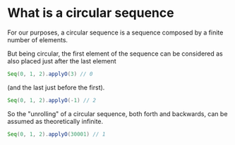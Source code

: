 # What is a circular sequence

For our purposes, a circular sequence is a sequence composed by a finite number of elements.

But being circular, the first element of the sequence can be considered as also placed just after the last element

```scala
Seq(0, 1, 2).applyO(3) // 0
```

(and the last just before the first).

```scala
Seq(0, 1, 2).applyO(-1) // 2
```

So the "unrolling" of a circular sequence, both forth and backwards, can be assumed as theoretically infinite.

```scala
Seq(0, 1, 2).applyO(30001) // 1
```
